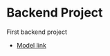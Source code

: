 # Backend Project

First backend project
- [Model link](https://app.eraser.io/workspace/YtPqZ1VogxGy1jzIDkzj)